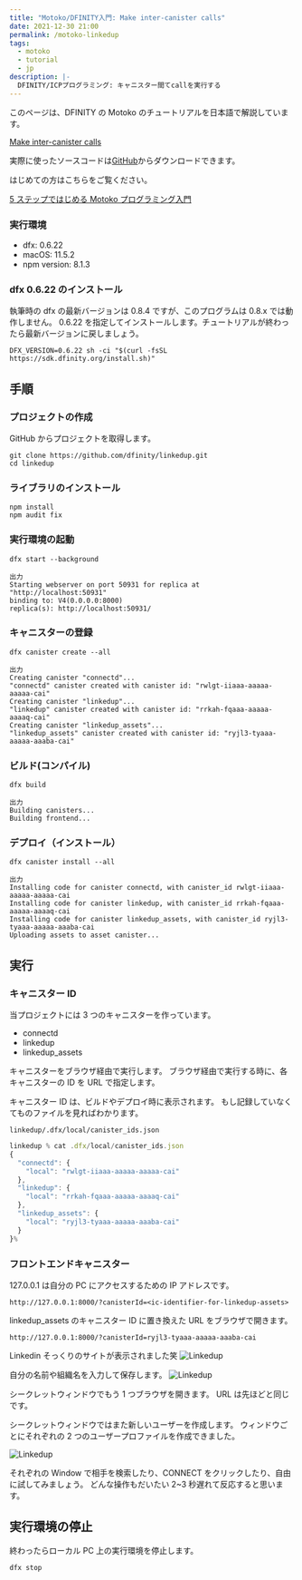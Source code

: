 ```yaml
---
title: "Motoko/DFINITY入門: Make inter-canister calls"
date: 2021-12-30 21:00
permalink: /motoko-linkedup
tags:
  - motoko
  - tutorial
  - jp
description: |-
  DFINITY/ICPプログラミング: キャニスター間てcallを実行する
---
```


このページは、DFINITY の Motoko のチュートリアルを日本語で解説しています。

[Make inter-canister calls](https://smartcontracts.org/docs/developers-guide/tutorials/intercanister-calls.html)

実際に使ったソースコードは[GitHub](https://github.com/smacon-dev/motoko-tutorial/tree/main/linkedup)からダウンロードできます。

はじめての方はこちらをご覧ください。

[5 ステップではじめる Motoko プログラミング入門](/hello-motoko)

### 実行環境

- dfx: 0.6.22
- macOS: 11.5.2
- npm version: 8.1.3

### dfx 0.6.22 のインストール

執筆時の dfx の最新バージョンは 0.8.4 ですが、このプログラムは 0.8.x では動作しません。
0.6.22 を指定してインストールします。チュートリアルが終わったら最新バージョンに戻しましょう。

```
DFX_VERSION=0.6.22 sh -ci "$(curl -fsSL https://sdk.dfinity.org/install.sh)"
```

## 手順

### プロジェクトの作成

GitHub からプロジェクトを取得します。

```
git clone https://github.com/dfinity/linkedup.git
cd linkedup
```

### ライブラリのインストール

```
npm install
npm audit fix
```

### 実行環境の起動

```
dfx start --background
```

```
出力
Starting webserver on port 50931 for replica at "http://localhost:50931"
binding to: V4(0.0.0.0:8000)
replica(s): http://localhost:50931/
```

### キャニスターの登録

```
dfx canister create --all
```

```
出力
Creating canister "connectd"...
"connectd" canister created with canister id: "rwlgt-iiaaa-aaaaa-aaaaa-cai"
Creating canister "linkedup"...
"linkedup" canister created with canister id: "rrkah-fqaaa-aaaaa-aaaaq-cai"
Creating canister "linkedup_assets"...
"linkedup_assets" canister created with canister id: "ryjl3-tyaaa-aaaaa-aaaba-cai"
```

### ビルド(コンパイル)

```
dfx build
```

```
出力
Building canisters...
Building frontend...
```

### デプロイ（インストール）

```
dfx canister install --all
```

```
出力
Installing code for canister connectd, with canister_id rwlgt-iiaaa-aaaaa-aaaaa-cai
Installing code for canister linkedup, with canister_id rrkah-fqaaa-aaaaa-aaaaq-cai
Installing code for canister linkedup_assets, with canister_id ryjl3-tyaaa-aaaaa-aaaba-cai
Uploading assets to asset canister...
```

## 実行

### キャニスター ID

当プロジェクトには 3 つのキャニスターを作っています。

- connectd
- linkedup
- linkedup_assets

キャニスターをブラウザ経由で実行します。
ブラウザ経由で実行する時に、各キャニスターの ID を URL で指定します。

キャニスター ID は、ビルドやデプロイ時に表示されます。
もし記録していなくてものファイルを見ればわかります。

`linkedup/.dfx/local/canister_ids.json`

```ts
linkedup % cat .dfx/local/canister_ids.json
{
  "connectd": {
    "local": "rwlgt-iiaaa-aaaaa-aaaaa-cai"
  },
  "linkedup": {
    "local": "rrkah-fqaaa-aaaaa-aaaaq-cai"
  },
  "linkedup_assets": {
    "local": "ryjl3-tyaaa-aaaaa-aaaba-cai"
  }
}%
```

### フロントエンドキャニスター

127.0.0.1 は自分の PC にアクセスするための IP アドレスです。

```
http://127.0.0.1:8000/?canisterId=<ic-identifier-for-linkedup-assets>
```

linkedup_assets のキャニスター ID に置き換えた URL をブラウザで開きます。

```
http://127.0.0.1:8000/?canisterId=ryjl3-tyaaa-aaaaa-aaaba-cai
```

Linkedin そっくりのサイトが表示されました笑
![Linkedup](/media/linkedup/1.png)

自分の名前や組織名を入力して保存します。
![Linkedup](/media/linkedup/2.png)

シークレットウィンドウでもう 1 つブラウザを開きます。
URL は先ほどと同じです。

シークレットウィンドウではまた新しいユーザーを作成します。
ウィンドウごとにそれぞれの 2 つのユーザープロファイルを作成できました。

![Linkedup](/media/linkedup/6.png)

それぞれの Window で相手を検索したり、CONNECT をクリックしたり、自由に試してみましょう。
どんな操作もだいたい 2~3 秒遅れて反応すると思います。

## 実行環境の停止

終わったらローカル PC 上の実行環境を停止します。

```
dfx stop
```
